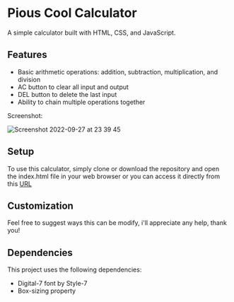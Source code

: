 # Pious Cool Calculator

A simple calculator built with HTML, CSS, and JavaScript.

## Features

- Basic arithmetic operations: addition, subtraction, multiplication, and division
- AC button to clear all input and output
- DEL button to delete the last input
- Ability to chain multiple operations together

Screenshot:

![Screenshot 2022-09-27 at 23 39 45](https://user-images.githubusercontent.com/102190049/208528578-5b3495bf-510b-4d38-91c6-b29ed30538e8.png)

## Setup

To use this calculator, simply clone or download the repository and open the index.html file in your web browser or you can access it directly from this [URL](https://piouscode.github.io/JavaScript-Calculator-/)

## Customization

Feel free to suggest ways this can be modify, i'll appreciate any help, thank you!

## Dependencies

This project uses the following dependencies:

- Digital-7 font by Style-7
- Box-sizing property












